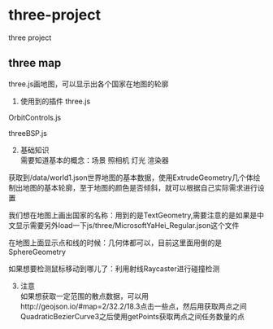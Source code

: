 # three-project
three  project 

## three map
three.js画地图，可以显示出各个国家在地图的轮廓 

1. 使用到的插件 
three.js 

OrbitControls.js 

threeBSP.js 


2. 基础知识  
需要知道基本的概念：场景 照相机 灯光 渲染器 

获取到/data/world1.json世界地图的基本数据，使用ExtrudeGeometry几个体绘制出地图的基本轮廓，至于地图的颜色是否倾斜，就可以根据自己实际需求进行设置 

我们想在地图上画出国家的名称：用到的是TextGeometry,需要注意的是如果是中文显示需要另外load一下js/three/MicrosoftYaHei_Regular.json这个文件 

在地图上面显示点和线的时候：几何体都可以，目前这里面用倒的是SphereGeometry  

如果想要检测鼠标移动到哪儿了：利用射线Raycaster进行碰撞检测  

3. 注意  
如果想获取一定范围的散点数据，可以用http://geojson.io/#map=2/32.2/18.3点击一些点，然后用获取两点之间QuadraticBezierCurve3之后使用getPoints获取两点之间任务数量的点




